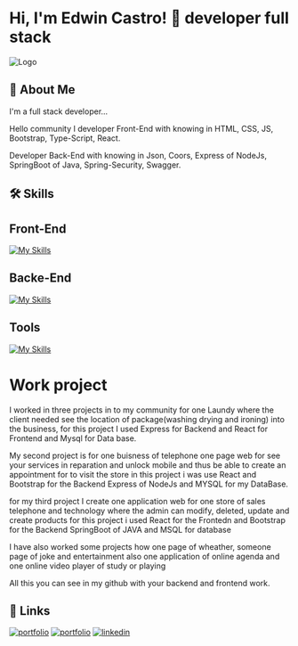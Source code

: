 
# Hi, I'm Edwin Castro! 👋 developer full stack


![Logo](https://i.pinimg.com/736x/c2/13/23/c213235611f95e7ed08985f2e7eaecd4.jpg)


## 🚀 About Me
I'm a full stack developer...

Hello community I developer Front-End with knowing in HTML, CSS, JS, Bootstrap, Type-Script, React.

Developer Back-End with knowing in Json, Coors, Express of NodeJs, SpringBoot of Java, Spring-Security, Swagger. 

## 🛠 Skills

## Front-End
[![My Skills](https://skillicons.dev/icons?i=js,html,css,bootstrap,figma,git,github,java,ts,tailwind,styledcomponents,sass,react,npm,nodejs,netlify,materialui)](https://skillicons.dev)
## Backe-End
[![My Skills](https://skillicons.dev/icons?i=java,sqlite,spring,postman,postgres,npm,nodejs,mysql,mongodb,maven,gradle,fastapi,express,docker)](https://skillicons.dev)
## Tools
[![My Skills](https://skillicons.dev/icons?i=vscode,wordpress,vite,visualstudio,sublime,linkedin,idea,eclipse,discord)](https://skillicons.dev)

# Work project

I worked in three projects in to my community for one Laundy where the client needed see the location of package(washing drying and ironing) into the business, for this project I used Express for Backend and React for Frontend and Mysql for Data base.

My second project is for one buisness of telephone one page web for see your services in reparation and unlock mobile and thus be able to create an appointment for to visit the store in this project i was use React and Bootstrap for the Backend Express of NodeJs and MYSQL for my DataBase.

for my third project I create one application web for one store of sales telephone and technology where the admin can modify, deleted, update and create products for this project i used React for the Frontedn and Bootstrap for the Backend SpringBoot of JAVA and MSQL for database

I have also worked some projects how one page of wheather, someone page of joke and entertainment also one application of online agenda and one online video player of study or playing

All this you can see in my github with your backend and frontend work.


## 🔗 Links
[![portfolio](https://img.shields.io/badge/my_portfolio-Front_End-000?style=for-the-badge&logo=ko-fi&logoColor=yellow)](https://portafolio-frontend-rust.vercel.app/)
[![portfolio](https://img.shields.io/badge/my_portfolio-Back_End-000?style=for-the-badge&logo=ko-fi&logoColor=green)](https://portafolio-reack.vercel.app/)
[![linkedin](https://img.shields.io/badge/linkedin-0A66C2?style=for-the-badge&logo=linkedin&logoColor=white)](www.linkedin.com/in/edwin-castro-13a763272)
